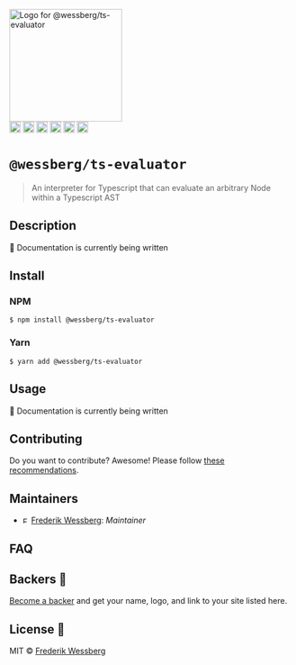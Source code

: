 <img alt="Logo for @wessberg/ts-evaluator" src="https://raw.githubusercontent.com/wessberg/ts-evaluator/master/documentation/asset/ts-evaluator-logo.png" height="200"></img><br>
<a href="https://npmcharts.com/compare/@wessberg/ts-evaluator?minimal=true"><img alt="Downloads per month" src="https://img.shields.io/npm/dm/%40wessberg%2Fts-evaluator.svg" height="20"></img></a>
<a href="https://david-dm.org/wessberg/ts-evaluator"><img alt="Dependencies" src="https://img.shields.io/david/wessberg/ts-evaluator.svg" height="20"></img></a>
<a href="https://www.npmjs.com/package/@wessberg/ts-evaluator"><img alt="NPM Version" src="https://badge.fury.io/js/%40wessberg%2Fts-evaluator.svg" height="20"></img></a>
<a href="https://github.com/wessberg/ts-evaluator/graphs/contributors"><img alt="Contributors" src="https://img.shields.io/github/contributors/wessberg%2Fts-evaluator.svg" height="20"></img></a>
<a href="https://opensource.org/licenses/MIT"><img alt="MIT License" src="https://img.shields.io/badge/License-MIT-yellow.svg" height="20"></img></a>
<a href="https://www.patreon.com/bePatron?u=11315442"><img alt="Support on Patreon" src="https://c5.patreon.com/external/logo/become_a_patron_button@2x.png" height="20"></img></a>

# `@wessberg/ts-evaluator`

> An interpreter for Typescript that can evaluate an arbitrary Node within a Typescript AST

## Description

🚧 Documentation is currently being written

## Install

### NPM

```
$ npm install @wessberg/ts-evaluator
```

### Yarn

```
$ yarn add @wessberg/ts-evaluator
```

## Usage

🚧 Documentation is currently being written

## Contributing

Do you want to contribute? Awesome! Please follow [these recommendations](./CONTRIBUTING.md).

## Maintainers

- <a href="https://github.com/wessberg"><img alt="Frederik Wessberg" src="https://avatars2.githubusercontent.com/u/20454213?s=460&v=4" height="11"></img></a> [Frederik Wessberg](https://github.com/wessberg): _Maintainer_

## FAQ

<!-- Write your FAQ here -->

## Backers 🏅

[Become a backer](https://www.patreon.com/bePatron?u=11315442) and get your name, logo, and link to your site listed here.

## License 📄

MIT © [Frederik Wessberg](https://github.com/wessberg)
